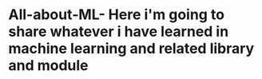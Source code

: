 # All-about-ML- Here i'm going to share whatever i have learned in machine learning and related library and module  
